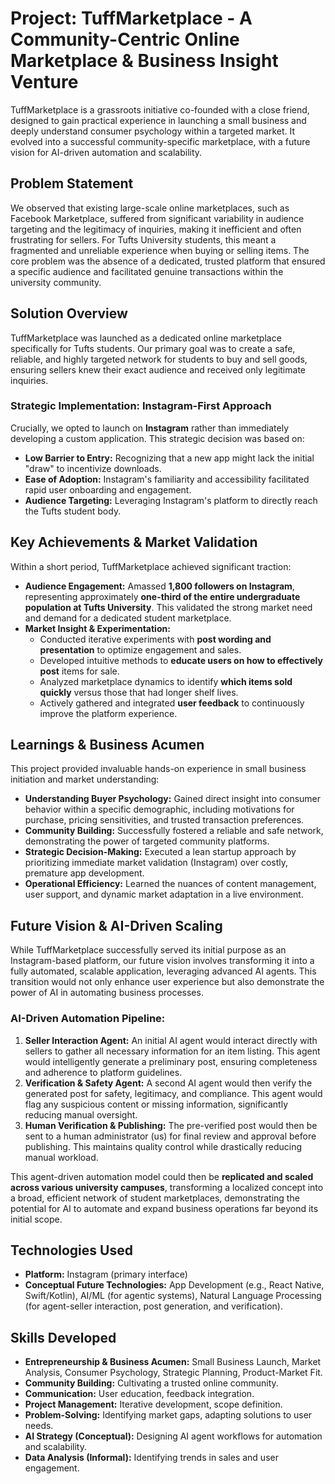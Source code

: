 # Project: TuffMarketplace - A Community-Centric Online Marketplace & Business Insight Venture

TuffMarketplace is a grassroots initiative co-founded with a close friend, designed to gain practical experience in launching a small business and deeply understand consumer psychology within a targeted market. It evolved into a successful community-specific marketplace, with a future vision for AI-driven automation and scalability.

## Problem Statement

We observed that existing large-scale online marketplaces, such as Facebook Marketplace, suffered from significant variability in audience targeting and the legitimacy of inquiries, making it inefficient and often frustrating for sellers. For Tufts University students, this meant a fragmented and unreliable experience when buying or selling items. The core problem was the absence of a dedicated, trusted platform that ensured a specific audience and facilitated genuine transactions within the university community.

## Solution Overview

TuffMarketplace was launched as a dedicated online marketplace specifically for Tufts students. Our primary goal was to create a safe, reliable, and highly targeted network for students to buy and sell goods, ensuring sellers knew their exact audience and received only legitimate inquiries.

### Strategic Implementation: Instagram-First Approach

Crucially, we opted to launch on **Instagram** rather than immediately developing a custom application. This strategic decision was based on:
* **Low Barrier to Entry:** Recognizing that a new app might lack the initial "draw" to incentivize downloads.
* **Ease of Adoption:** Instagram's familiarity and accessibility facilitated rapid user onboarding and engagement.
* **Audience Targeting:** Leveraging Instagram's platform to directly reach the Tufts student body.

## Key Achievements & Market Validation

Within a short period, TuffMarketplace achieved significant traction:

* **Audience Engagement:** Amassed **1,800 followers on Instagram**, representing approximately **one-third of the entire undergraduate population at Tufts University**. This validated the strong market need and demand for a dedicated student marketplace.
* **Market Insight & Experimentation:**
    * Conducted iterative experiments with **post wording and presentation** to optimize engagement and sales.
    * Developed intuitive methods to **educate users on how to effectively post** items for sale.
    * Analyzed marketplace dynamics to identify **which items sold quickly** versus those that had longer shelf lives.
    * Actively gathered and integrated **user feedback** to continuously improve the platform experience.

## Learnings & Business Acumen

This project provided invaluable hands-on experience in small business initiation and market understanding:

* **Understanding Buyer Psychology:** Gained direct insight into consumer behavior within a specific demographic, including motivations for purchase, pricing sensitivities, and trusted transaction preferences.
* **Community Building:** Successfully fostered a reliable and safe network, demonstrating the power of targeted community platforms.
* **Strategic Decision-Making:** Executed a lean startup approach by prioritizing immediate market validation (Instagram) over costly, premature app development.
* **Operational Efficiency:** Learned the nuances of content management, user support, and dynamic market adaptation in a live environment.

## Future Vision & AI-Driven Scaling

While TuffMarketplace successfully served its initial purpose as an Instagram-based platform, our future vision involves transforming it into a fully automated, scalable application, leveraging advanced AI agents. This transition would not only enhance user experience but also demonstrate the power of AI in automating business processes.

### AI-Driven Automation Pipeline:

1.  **Seller Interaction Agent:** An initial AI agent would interact directly with sellers to gather all necessary information for an item listing. This agent would intelligently generate a preliminary post, ensuring completeness and adherence to platform guidelines.
2.  **Verification & Safety Agent:** A second AI agent would then verify the generated post for safety, legitimacy, and compliance. This agent would flag any suspicious content or missing information, significantly reducing manual oversight.
3.  **Human Verification & Publishing:** The pre-verified post would then be sent to a human administrator (us) for final review and approval before publishing. This maintains quality control while drastically reducing manual workload.

This agent-driven automation model could then be **replicated and scaled across various university campuses**, transforming a localized concept into a broad, efficient network of student marketplaces, demonstrating the potential for AI to automate and expand business operations far beyond its initial scope.

## Technologies Used

* **Platform:** Instagram (primary interface)
* **Conceptual Future Technologies:** App Development (e.g., React Native, Swift/Kotlin), AI/ML (for agentic systems), Natural Language Processing (for agent-seller interaction, post generation, and verification).

## Skills Developed

* **Entrepreneurship & Business Acumen:** Small Business Launch, Market Analysis, Consumer Psychology, Strategic Planning, Product-Market Fit.
* **Community Building:** Cultivating a trusted online community.
* **Communication:** User education, feedback integration.
* **Project Management:** Iterative development, scope definition.
* **Problem-Solving:** Identifying market gaps, adapting solutions to user needs.
* **AI Strategy (Conceptual):** Designing AI agent workflows for automation and scalability.
* **Data Analysis (Informal):** Identifying trends in sales and user engagement.